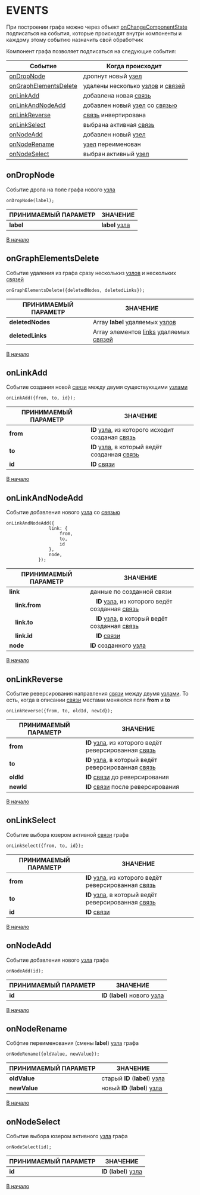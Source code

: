 # EVENTS

При построении графа можно через
объект [onChangeComponentState](GRAPH.md#onchangecomponentstate)
подписаться на события, которые происходят
внутри компоненты и каждому этому
событию назначить свой обработчик

Компонент графа позволяет подписаться на следующие события:

| Событие     | Когда происходит     |
|-------------|----------------------|
|[onDropNode](#ondropnode) | дропнут новый [узел](thesaurus.md#узел-графа) |
|[onGraphElementsDelete](#ongraphelementsdelete) | удалены несколько [узлов](thesaurus.md#узел-графа) и [связей](thesaurus.md#связь-графа) |
|[onLinkAdd](#onlinkadd) | добавлена новая [связь](thesaurus.md#связь-графа) |
|[onLinkAndNodeAdd](#onlinkandnodeadd) | добавлен новый [узел](thesaurus.md#узел-графа) со  [связью](thesaurus.md#связь-графа) |
|[onLinkReverse](#onlinkreverse) | [связь](thesaurus.md#связь-графа) инвертирована |
|[onLinkSelect](#onlinkselect) | выбрана активная [связь](thesaurus.md#связь-графа) |
|[onNodeAdd](#onnodeadd) | добавлен новый [узел](thesaurus.md#узел-графа) |
|[onNodeRename](#onnoderename) | [узел](thesaurus.md#узел-графа) переименован |
|[onNodeSelect](#onnodeselect) | выбран активный [узел](thesaurus.md#узел-графа) |


## onDropNode
Событие дропа на поле графа нового [узла](thesaurus.md#узел-графа)
````
onDropNode(label);
````
|ПРИНИМАЕМЫЙ ПАРАМЕТР|ЗНАЧЕНИЕ|
|---|---|
|**label**| **label** [узла](thesaurus.md#узел-графа) |
[В начало](#events)





## onGraphElementsDelete
Событие удаления из графа сразу несколькиз [узлов](thesaurus.md#узел-графа)
и нескольких [связей](thesaurus.md#связь-графа)
````
onGraphElementsDelete({deletedNodes, deletedLinks});
````
|ПРИНИМАЕМЫЙ ПАРАМЕТР|ЗНАЧЕНИЕ|
|---|---|
|**deletedNodes**| Array **label** удаляемых [узлов](thesaurus.md#узел-графа) |
|**deletedLinks**| Array элементов [links](GRAPH.md#links) удаляемых [связей](thesaurus.md#связь-графа) |
[В начало](#events)





## onLinkAdd
Событие создания новой [связи](thesaurus.md#связь-графа)
между двумя существующими [узлами](thesaurus.md#узел-графа)
````
onLinkAdd({from, to, id});
````
|ПРИНИМАЕМЫЙ ПАРАМЕТР|ЗНАЧЕНИЕ|
|---|---|
|**from**| **ID** [узла](thesaurus.md#узел-графа), из которого исходит созданая [связь](thesaurus.md#связь-графа) |
|**to**| **ID** [узла](thesaurus.md#узел-графа), в который ведёт созданная [связь](thesaurus.md#связь-графа) |
|**id**| **ID** [связи](thesaurus.md#связь-графа) |
[В начало](#events)





## onLinkAndNodeAdd
Событие добавления нового [узла](thesaurus.md#узел-графа) со  [связью](thesaurus.md#связь-графа)
````
onLinkAndNodeAdd({
                link: {
                    from,
                    to,
                    id
                },
                node,
            });
````
|ПРИНИМАЕМЫЙ ПАРАМЕТР|ЗНАЧЕНИЕ|
|---|---|
|**link**| данные по созданной связи |
|&emsp;**link.from**| &emsp;**ID** [узла](thesaurus.md#узел-графа), из которого ведёт созданная [связь](thesaurus.md#связь-графа) |
|&emsp;**link.to**| &emsp;**ID** [узла](thesaurus.md#узел-графа), в который ведёт созданная [связь](thesaurus.md#связь-графа) |
|&emsp;**link.id**| &emsp;**ID** [связи](thesaurus.md#связь-графа) |
|**node**| **ID** созданного [узла](thesaurus.md#узел-графа) |
[В начало](#events)





## onLinkReverse
Событие реверсирования направления [связи](thesaurus.md#связь-графа) между двумя
[узлами](thesaurus.md#узел-графа). То есть, когда в
описании [связи](thesaurus.md#связь-графа) местами меняются поля **from** и **to**
````
onLinkReverse({from, to, oldId, newId});
````
|ПРИНИМАЕМЫЙ ПАРАМЕТР|ЗНАЧЕНИЕ|
|---|---|
|**from**| **ID** [узла](thesaurus.md#узел-графа), из которого ведёт реверсированная [связь](thesaurus.md#связь-графа) |
|**to**| **ID** [узла](thesaurus.md#узел-графа), в который ведёт реверсированная [связь](thesaurus.md#связь-графа) |
|**oldId**| **ID** [связи](thesaurus.md#связь-графа) до реверсирования |
|**newId**| **ID** [связи](thesaurus.md#связь-графа) после реверсирования |
[В начало](#events)





## onLinkSelect
Событие выбора юзером активной [связи](thesaurus.md#связь-графа) графа
````
onLinkSelect({from, to, id});
````
|ПРИНИМАЕМЫЙ ПАРАМЕТР|ЗНАЧЕНИЕ|
|---|---|
|**from**| **ID** [узла](thesaurus.md#узел-графа), из которого ведёт реверсированная [связь](thesaurus.md#связь-графа) |
|**to**| **ID** [узла](thesaurus.md#узел-графа), в который ведёт реверсированная [связь](thesaurus.md#связь-графа) |
|**id**| **ID** [связи](thesaurus.md#связь-графа) |
[В начало](#events)





## onNodeAdd
Событие добавления нового [узла](thesaurus.md#узел-графа) графа
````
onNodeAdd(id);
````
|ПРИНИМАЕМЫЙ ПАРАМЕТР|ЗНАЧЕНИЕ|
|---|---|
|**id**| **ID** (**label**) нового [узла](thesaurus.md#узел-графа) |
[В начало](#events)





## onNodeRename
Собфтие переименования (смены **label**) [узла](thesaurus.md#узел-графа) графа
````
onNodeRename({oldValue, newValue});
````
|ПРИНИМАЕМЫЙ ПАРАМЕТР|ЗНАЧЕНИЕ|
|---|---|
|**oldValue**| старый **ID** (**label**) [узла](thesaurus.md#узел-графа) |
|**newValue**| новый **ID** (**label**) [узла](thesaurus.md#узел-графа) |
[В начало](#events)






## onNodeSelect
Событие выбора юзером активного [узла](thesaurus.md#узел-графа) графа
````
onNodeSelect(id);
````
|ПРИНИМАЕМЫЙ ПАРАМЕТР|ЗНАЧЕНИЕ|
|---|---|
|**id**| **ID** (**label**) [узла](thesaurus.md#узел-графа) |
[В начало](#events)




>
&emsp;\
&emsp;\
&emsp;\
&emsp;\
&emsp;\
&emsp;\
&emsp;\
&emsp;\
&emsp;\
&emsp;\
&emsp;\
&emsp;\
&emsp;\
&emsp;\
&emsp;\
&emsp;\
&emsp;\
&emsp;\
&emsp;\
&emsp;\
&emsp;\
&emsp;\
&emsp;\
&emsp;\
&emsp;\
&emsp;\
&emsp;\
&emsp;\
&emsp;\
&emsp;\
&emsp;\
&emsp;\
&emsp;\
&emsp;\
&emsp;\
&emsp;\
&emsp;\
&emsp;\
&emsp;\
&emsp;\
&emsp;\
&emsp;\
&emsp;\
&emsp;\
&emsp;\
&emsp;\
&emsp;\
&emsp;\
&emsp;\
&emsp;\
&emsp;\
&emsp;\
&emsp;\
&emsp;\
&emsp;\
&emsp;\
&emsp;\
&emsp;\
&emsp;\
&emsp;\
&emsp;\
&emsp;\
&emsp;
